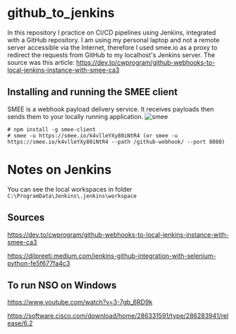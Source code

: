 # github_to_jenkins
In this repository I practice on CI/CD pipelines using Jenkins, integrated with a GitHub repository.
I am using my personal laptop and not a remote server accessible via the Internet, therefore I used smee.io as a proxy to redirect the requests from GitHub to my localhost's Jenkins server. The source was this article: https://dev.to/cwprogram/github-webhooks-to-local-jenkins-instance-with-smee-ca3

## Installing and running the SMEE client

SMEE is a webhook payload delivery service. It receives payloads then sends them to your locally running application.
![smee](https://github.com/panagiotis-langaris/github_to_jenkins/assets/16323614/e485c577-9e22-46a4-a4a8-8e4b08f08ffd)

```
# npm install -g smee-client
# smee -u https://smee.io/k4vlleYXy80iNtR4 (or smee -u https://smee.io/k4vlleYXy80iNtR4 --path /github-webhook/ --port 8080)
```
# Notes on Jenkins
You can see the local workspaces in folder `C:\ProgramData\Jenkins\.jenkins\workspace`

## Sources
https://dev.to/cwprogram/github-webhooks-to-local-jenkins-instance-with-smee-ca3

https://dilpreetj.medium.com/jenkins-github-integration-with-selenium-python-fe5f677fa4c3

## To run NSO on Windows
https://www.youtube.com/watch?v=3-7gb_6RD9k

https://software.cisco.com/download/home/286331591/type/286283941/release/6.2
